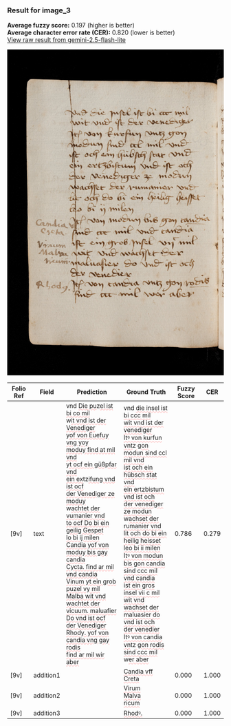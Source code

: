 ### Result for image_3
**Average fuzzy score:** 0.197 (higher is better)<br>**Average character error rate (CER):** 0.820 (lower is better)<br>[View raw result from gemini-2.5-flash-lite](https://github.com/RISE-UNIBAS/humanities_data_benchmark/blob/main/results/2025-10-24/T0285/request_T0285_image_3.json)

<img src="https://github.com/RISE-UNIBAS/humanities_data_benchmark/blob/main/benchmarks/medieval_manuscripts/images/image_3.jpg?raw=true" alt="image_3" width="800px">

<style>
.diff { text-decoration: underline; text-decoration-color: #ffcccc; text-decoration-style: wavy; }
</style>

| Folio Ref | Field | Prediction | Ground Truth | Fuzzy Score | CER |
|-----------|-------|------------|--------------|-------------|-----|
| [9v] | text | vnd <span class="diff">Die pu</span>z<span class="diff">el ist bi co mil</span><br> w<span class="diff">it vnd ist der Venediger<br> yof von Euefuy vng yoy<br> moduy find at mil vnd<br> yt ocf ein güßpfar vnd<br> ein ex</span>tz<span class="diff">ifung vnd ist ocf<br> der Venediger ze moduy<br></span>w<span class="diff">achtet der vumanier vnd<br> to ocf Do bi ein geilig Gespet<br> lo bi ij milen<br>Candia yof von moduy bis gay candia<br>Cycta. find ar mil vnd candia<br>Vinum yt ein grob puzel vy mil<br>Malba wit vnd wachtet der<br>vicuum. maluafier Do vnd ist ocf<br> der Venediger<br>Rhody. yof von candia vng gay rodis<br>find ar mil wir aber</span> | vnd <span class="diff">die insel ist bi ccc mil<br> wit vnd ist der venediger<br> Itꝰ von kurfun vnt</span>z<span class="diff"> gon<br> modun sind ccl mil vnd<br> ist och ein hübsch stat vnd<br> ein ertzbistum vnd ist och<br> der venediger ze modun</span><br> w<span class="diff">achset der rumanier vnd<br> lit och do bi ein heilig heisset<br> leo bi ii milen<br> Itꝰ von modun bis gon candia<br> sind ccc mil vnd candia<br> ist ein gros insel vii c mil<br> wit vnd wachset der<br> maluasier do vnd ist och<br> der venedier<br> Itꝰ von candia vn</span>tz<span class="diff"> gon rodis<br> sind ccc mil </span>w<span class="diff">er aber</span> | 0.786 | 0.279 |
| [9v] | addition1 |  | <span class="diff">Candia vff<br> Creta</span> | 0.000 | 1.000 |
| [9v] | addition2 |  | <span class="diff">Virum<br> Malva<br> ricum</span> | 0.000 | 1.000 |
| [9v] | addition3 |  | <span class="diff">Rhodꝰ.</span> | 0.000 | 1.000 |
